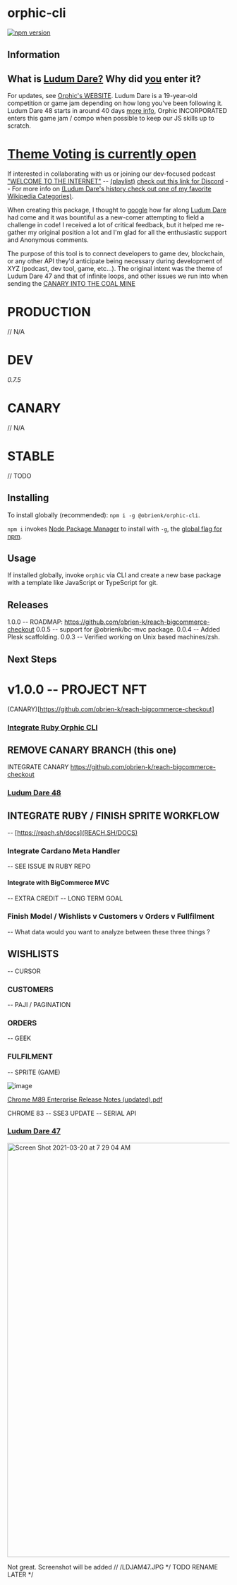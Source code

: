 # orphic-cli
[![npm version](https://badge.fury.io/js/%40obrienk%2Forphic-cli.svg)](https://badge.fury.io/js/%40obrienk%2Forphic-cli)
## Information
## What is [Ludum Dare?](https://ldjam.com/) Why did [you](https://ldjam.com/users/kyle-o) enter it?

For updates, see [Orphic's WEBSITE](https://orphic.space). Ludum Dare is a 19-year-old competition or game jam depending on how long you've been following it. Ludum Dare 48 starts in around 40 days [more info](https://ldjam.com/events/ludum-dare/48), Orphic INCORPORATED enters this game jam / compo when possible to keep our JS skills up to scratch. 

# [Theme Voting is currently open](https://ldjam.com/events/ludum-dare/48/theme)

If interested in collaborating with us or joining our dev-focused podcast ["WELCOME TO THE INTERNET"](https://www.youtube.com/watch?v=1qAAH_kghYc) -- [(playlist)](https://www.youtube.com/watch?v=1qAAH_kghYc&list=PLYTd4ZQdTXhT6K-3BrPnoedoAOOUfwHfd) [check out this link for Discord](https://discord.gg/naaUChnC9a) -- For more info on [(Ludum Dare's history check out one of my favorite Wikipedia Categories)](https://en.wikipedia.org/wiki/Category:Ludum_Dare_video_games).

When creating this package, I thought to [google](https://lmgtfy.app) how far along [Ludum Dare](https://lmgtfy.app?q=ludum+dare) had come and it was bountiful as a new-comer attempting to field a challenge in code! I received a lot of critical feedback, but it helped me re-gather my original position a lot and I'm glad for all the enthusiastic support and Anonymous comments.



The purpose of this tool is to connect developers to game dev, blockchain, or any other API they'd anticipate being necessary during development of XYZ (podcast, dev tool, game, etc...). The original intent was the theme of Ludum Dare 47 and that of infinite loops, and other issues we run into when sending the [CANARY INTO THE COAL MINE](https://en.wikipedia.org/wiki/Sentinel_species#:~:text=Canaries%20were%20iconically%20used%20in,them%20time%20to%20take%20action.)

# PRODUCTION
// N/A
# DEV
*0.7.5*
# CANARY
// N/A
# STABLE
// TODO

## Installing

To install globally (recommended): `npm i -g @obrienk/orphic-cli`.

`npm i` invokes [Node Package Manager](https://docs.npmjs.com/) to install with `-g`, the [global flag for npm](https://docs.npmjs.com/cli-commands/install.html).


## Usage

If installed globally, invoke `orphic` via CLI and create a new base package with a template like JavaScript or TypeScript for git.

## Releases
1.0.0 -- ROADMAP: https://github.com/obrien-k/reach-bigcommerce-checkout
0.0.5 -- support for @obrienk/bc-mvc package.
0.0.4 -- Added Plesk scaffolding.
0.0.3 -- Verified working on Unix based machines/zsh. 

## Next Steps

# v1.0.0 --  PROJECT NFT
(CANARY)[https://github.com/obrien-k/reach-bigcommerce-checkout]

### [Integrate Ruby Orphic CLI](https://github.com/orphic-inc/ruby-orphic-cli)
## REMOVE CANARY BRANCH (this one)
INTEGRATE CANARY https://github.com/obrien-k/reach-bigcommerce-checkout

### [Ludum Dare 48](NFT)

## INTEGRATE RUBY / FINISH SPRITE WORKFLOW
-- [https://reach.sh/docs](REACH.SH/DOCS)

### Integrate Cardano Meta Handler
-- SEE ISSUE IN RUBY REPO

#### Integrate with BigCommerce MVC
-- EXTRA CREDIT -- LONG TERM GOAL
### Finish Model / Wishlists v Customers v Orders v Fullfilment
-- What data would you want to analyze between these three things ?

## WISHLISTS
-- CURSOR
### CUSTOMERS
-- PAJI / PAGINATION

### ORDERS
-- GEEK

### FULFILMENT
-- SPRITE (GAME)

![image](https://user-images.githubusercontent.com/27719893/111869261-7e097180-894c-11eb-877d-4bf10c237a51.png)

[Chrome M89 Enterprise Release Notes (updated).pdf](https://github.com/orphic-inc/node-orphic-cli/files/6175533/Chrome.M89.Enterprise.Release.Notes.updated.pdf)

CHROME 83 -- SSE3 UPDATE -- SERIAL API

### [Ludum Dare 47](Apollo)

<img width="939" alt="Screen Shot 2021-03-20 at 7 29 04 AM" src="https://user-images.githubusercontent.com/27719893/111869553-1a804380-894e-11eb-818f-0b720c94dcc5.png">

Not great. Screenshot will be added // /LDJAM47.JPG */ TODO RENAME LATER */
